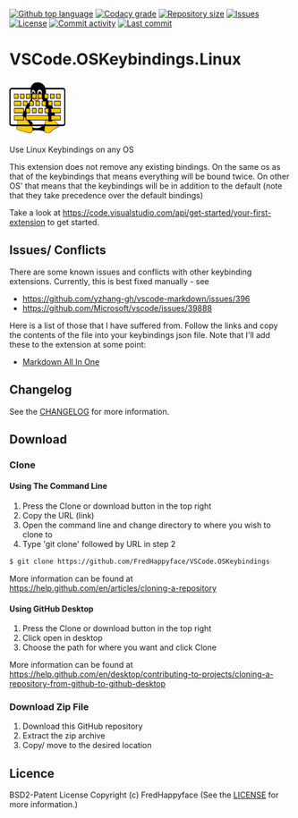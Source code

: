 [![Github top language](https://img.shields.io/github/languages/top/FredHappyface/VSCode.OSKeybindings.svg?style=for-the-badge)](../../)
[![Codacy grade](https://img.shields.io/codacy/grade/16d1e949f0c64918abca200bf4c5d71b.svg?style=for-the-badge)](https://www.codacy.com/manual/FredHappyface/VSCode.OSKeybindings)
[![Repository size](https://img.shields.io/github/repo-size/FredHappyface/VSCode.OSKeybindings.svg?style=for-the-badge)](../../)
[![Issues](https://img.shields.io/github/issues/FredHappyface/VSCode.OSKeybindings.svg?style=for-the-badge)](../../issues)
[![License](https://img.shields.io/github/license/FredHappyface/VSCode.OSKeybindings.svg?style=for-the-badge)](/LICENSE.md)
[![Commit activity](https://img.shields.io/github/commit-activity/m/FredHappyface/VSCode.OSKeybindings.svg?style=for-the-badge)](../../commits/master)
[![Last commit](https://img.shields.io/github/last-commit/FredHappyface/VSCode.OSKeybindings.svg?style=for-the-badge)](../../commits/master)

# VSCode.OSKeybindings.Linux

<img src="https://raw.githubusercontent.com/FredHappyface/VSCode.OSKeybindings/master/linuxkeybindings/Linux.png" alt="Project Icon" width="100">

Use Linux Keybindings on any OS

This extension does not remove any existing bindings. On the same os as that of
the keybindings that means everything will be bound twice. On other OS' that
means that the keybindings will be in addition to the default (note that they
take precedence over the default bindings)

Take a look at https://code.visualstudio.com/api/get-started/your-first-extension
to get started.

## Issues/ Conflicts

There are some known issues and conflicts with other keybinding extensions.
Currently, this is best fixed manually - see
- https://github.com/yzhang-gh/vscode-markdown/issues/396
- https://github.com/Microsoft/vscode/issues/39888

Here is a list of those that I have suffered from. Follow the links and copy the
contents of the file into your keybindings json file. Note that I'll add these
to the extension at some point:
- [Markdown All In One](https://github.com/FredHappyface/VSCode.OSKeybindings/blob/master/MarkdownAllInOne.json)


## Changelog
See the [CHANGELOG](https://github.com/FredHappyface/VSCode.OSKeybindings/blob/master/linuxkeybindings/CHANGELOG.md) for more information.

## Download
### Clone
#### Using The Command Line
1. Press the Clone or download button in the top right
2. Copy the URL (link)
3. Open the command line and change directory to where you wish to
clone to
4. Type 'git clone' followed by URL in step 2
```bash
$ git clone https://github.com/FredHappyface/VSCode.OSKeybindings
```

More information can be found at
<https://help.github.com/en/articles/cloning-a-repository>

#### Using GitHub Desktop
1. Press the Clone or download button in the top right
2. Click open in desktop
3. Choose the path for where you want and click Clone

More information can be found at
<https://help.github.com/en/desktop/contributing-to-projects/cloning-a-repository-from-github-to-github-desktop>

### Download Zip File

1. Download this GitHub repository
2. Extract the zip archive
3. Copy/ move to the desired location


## Licence
BSD2-Patent License
Copyright (c) FredHappyface
(See the [LICENSE](https://github.com/FredHappyface/VSCode.OSKeybindings/blob/master/LICENSE.md) for more information.)
